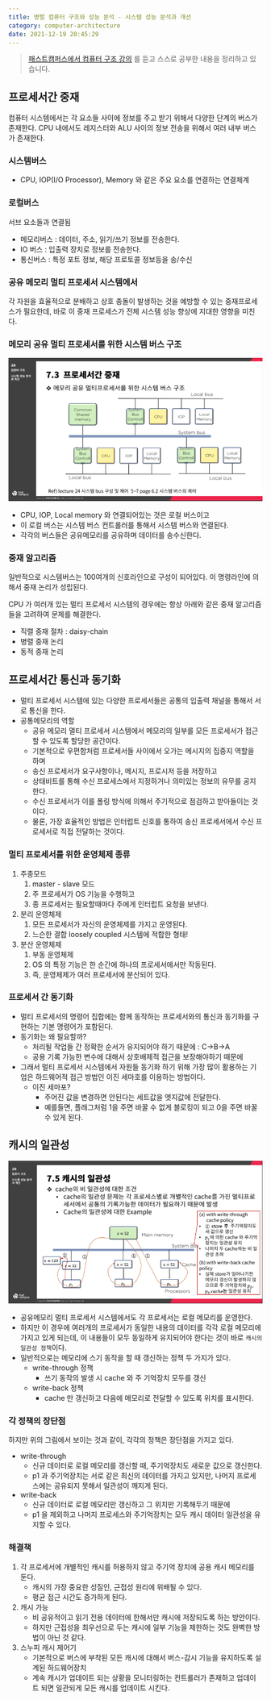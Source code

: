```yaml
---
title: 병렬 컴퓨터 구조와 성능 분석 - 시스템 성능 분석과 개선
category: computer-architecture
date: 2021-12-19 20:45:29
---
```


> [패스트캠퍼스에서 컴퓨터 구조 강의](https://fastcampus.co.kr/dev_online_computer) 를 듣고 스스로 공부한 내용을 정리하고 있습니다.

## 프로세서간 중재
컴퓨터 시스템에서는 각 요소들 사이에 정보를 주고 받기 위해서 다양한 단계의 버스가 존재한다. 
CPU 내에서도 레지스터와 ALU 사이의 정보 전송을 위해서 여러 내부 버스가 존재한다. 

### 시스템버스
- CPU, IOP(I/O Processor), Memory 와 같은 주요 요소를 연결하는 연결체계

### 로컬버스 
서브 요소들과 연결됨
- 메모리버스 : 데이터, 주소, 읽기/쓰기 정보를 전송한다. 
- IO 버스 : 입출력 장치로 정보를 전송한다. 
- 통신버스 : 특정 포트 정보, 해당 프로토콜 정보등을 송/수신

### 공유 메모리 멀티 프로세서 시스템에서
각 자원을 효율적으로 분배하고 상호 충돌이 발생하는 것을 예방할 수 있는 중재프로세스가 필요한데, 
바로 이 중재 프로세스가 전체 시스템 성능 향상에 지대한 영향을 미친다. 

### 메모리 공유 멀티 프로세서를 위한 시스템 버스 구조 
![img_7.png](/.gitbook/assets/computer-1801.png)
- CPU, IOP, Local memory 와 연결되어있는 것은 로컬 버스이고 
- 이 로컬 버스는 시스템 버스 컨트롤러를 통해서 시스템 버스와 연결된다. 
- 각각의 버스들은 공유메모리를 공유하며 데이터를 송수신한다. 

### 중재 알고리즘
일반적으로 시스템버스는 100여개의 신호라인으로 구성이 되어있다. 
이 명령라인에 의해서 중재 논리가 성립된다.

CPU 가 여러개 있는 멀티 프로세서 시스템의 경우에는 항상 아래와 같은 중재 알고리즘들을 고려하여 문제를 해결한다. 
- 직렬 중재 절차 : daisy-chain 
- 병렬 중재 논리 
- 동적 중재 논리 

## 프로세서간 통신과 동기화 
- 멀티 프로세서 시스템에 있는 다양한 프로세서들은 공통의 입출력 채널을 통해서 서로 통신을 한다. 
- 공통메모리의 역할 
  - 공유 메모리 멀티 프로세서 시스템에서 메모리의 일부를 모든 프로세서가 접근할 수 있도록 할당한 공간이다. 
  - 기본적으로 우편함처럼 프로세서들 사이에서 오가는 메시지의 집중지 역할을 하며 
  - 송신 프로세서가 요구사항이나, 메시지, 프로시저 등을 저장하고
  - 상태비트를 통해 수신 프로세스에서 지정하거나 의미있는 정보의 유무를 공지한다. 
  - 수신 프로세서가 이를 폴링 방식에 의해서 주기적으로 점검하고 받아들이는 것이다. 
  - 물론, 가장 효율적인 방법은 인터럽트 신호를 통하여 송신 프로세서에서 수신 프로세서로 직접 전달하는 것이다. 

### 멀티 프로세서를 위한 운영체제 종류 
1. 주종모드 
   1. master - slave 모드 
   2. 주 프로세서가 OS 기능을 수행하고 
   3. 종 프로세서는 필요할때마다 주에게 인터럽트 요청을 보낸다. 
2. 분리 운영체제 
   1. 모든 프로세서가 자신의 운영체제를 가지고 운영된다. 
   2. 느슨한 결합 loosely coupled 시스템에 적합한 형태!
3. 분산 운영체제 
   1. 부동 운영체제
   2. OS 의 특정 기능은 한 순간에 하나의 프로세서에서만 작동된다. 
   3. 즉, 운영체제가 여러 프로세서에 분산되어 있다. 

### 프로세서 간 동기화
- 멀티 프로세서의 명령어 집합에는 함께 동작하는 프로세서와의 통신과 동기화를 구현하는 기본 명령어가 포함된다. 
- 동기화는 왜 필요할까?
  - 처리될 작업들 간 정확한 순서가 유지되어야 하기 때문에 : C->B->A
  - 공용 기록 가능한 변수에 대해서 상호배제적 접근을 보장해야하기 때문에 
- 그래서 멀티 프로세서 시스템에서 자원들 동기화 하기 위해 가장 많이 활용하는 기업은 하드웨어적 접근 방법인 이진 세마호를 이용하는 방법이다. 
  - 이진 세마포?
    - 주어진 값을 변경하면 안된다는 세트값을 엣지값에 전달한다. 
    - 예를들면, 플래그처럼 1을 주면 바꿀 수 없게 블로킹이 되고 0을 주면 바꿀 수 있게 된다. 

## 캐시의 일관성 
![img_8.png](/.gitbook/assets/computer-1802.png)

- 공유메모리 멀티 프로세서 시스템에서도 각 프로세서는 로컬 메모리를 운영한다. 
- 하지만 이 경우에 여러개의 프로세서가 동일한 내용의 데이터를 각각 로컬 메모리에 가지고 있게 되는데, 이 내용들이 모두 동일하게 유지되어야 한다는 것이 바로 `캐시의 일관성 정책`이다. 
- 일반적으로는 메모리에 스기 동작을 할 때 갱신하는 정책 두 가지가 있다. 
  - write-through 정책
    - 쓰기 동작의 발생 시 cache 와 주 기억장치 모두를 갱신 
  - write-back 정책 
    - cache 만 갱신하고 다음에 메모리로 전달할 수 있도록 위치를 표시한다.

### 각 정책의 장단점 
하지만 위의 그림에서 보이는 것과 같이, 각각의 정책은 장단점을 가지고 있다. 
- write-through
  - 신규 데이터로 로컬 메모리를 갱신할 때, 주기억장치도 새로운 값으로 갱신한다. 
  - p1 과 주기억장치는 서로 같은 최신의 데이터를 가지고 있지만, 나머지 프로세스에는 공유되지 못해서 일관성이 깨지게 된다.  
- write-back 
  - 신규 데이터로 로컬 메모리만 갱신하고 그 위치만 기록해두기 때문에 
  - p1 을 제외하고 나머지 프로세스와 주기억장치는 모두 캐시 데이터 일관성을 유지할 수 있다.  

### 해결책
1. 각 프로세서에 개별적인 캐시를 허용하지 않고 주기억 장치에 공용 캐시 메모리를 둔다. 
   - 캐시의 가장 중요한 성질인, 근접성 원리에 위배될 수 있다. 
   - 평균 접근 시간도 증가하게 된다. 
2. 캐시 가능
   - 비 공유적이고 읽기 전용 데이터에 한해서만 캐시에 저장되도록 하는 방안이다. 
   - 하지만 근접성을 최우선으로 두는 캐시에 일부 기능을 제한하는 것도 완벽한 방법이 아닌 것 같다. 
3. 스누피 캐시 제어기 
   - 기본적으로 버스에 부착된 모든 캐시에 대해서 버스-감시 기능을 유지하도록 설계된 하드웨어장치 
   - 계속 캐시가 업데이트 되는 상황을 모니터링하는 컨트롤러가 존재하고 업데이트 되면 일관되게 모든 캐시를 업데이트 시킨다. 
   
